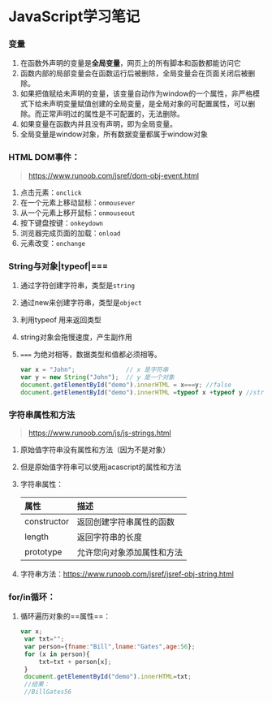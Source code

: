 # JavaScript学习笔记

### 变量

1. 在函数外声明的变量是**全局变量**，网页上的所有脚本和函数都能访问它
2. 函数内部的局部变量会在函数运行后被删除，全局变量会在页面关闭后被删除。
3. 如果把值赋给未声明的变量，该变量自动作为window的一个属性，非严格模式下给未声明变量赋值创建的全局变量，是全局对象的可配置属性，可以删除。而正常声明过的属性是不可配置的，无法删除。
4. 如果变量在函数内并且没有声明，即为全局变量。
5. 全局变量是window对象，所有数据变量都属于window对象



### HTML DOM事件：

> https://www.runoob.com/jsref/dom-obj-event.html

1. 点击元素：`onclick`
2. 在一个元素上移动鼠标：`onmousever` 
3. 从一个元素上移开鼠标：`onmouseout` 
4. 按下键盘按键：`onkeydown`
5. 浏览器完成页面的加载：`onload`
6. 元素改变：`onchange`



### String与对象|typeof|===

1. 通过字符创建字符串，类型是`string`

2. 通过new来创建字符串，类型是`object`

3. 利用typeof 用来返回类型

4. string对象会拖慢速度，产生副作用

5. `===` 为绝对相等，数据类型和值都必须相等。

   ```js
   var x = "John";              // x 是字符串
   var y = new String("John");  // y 是一个对象
   document.getElementById("demo").innerHTML = x===y; //false
   document.getElementById("demo").innerHTML =typeof x +typeof y //string object
   ```



### 字符串属性和方法

> https://www.runoob.com/js/js-strings.html

1. 原始值字符串没有属性和方法（因为不是对象）

2. 但是原始值字符串可以使用jacascript的属性和方法

3. 字符串属性：

   | 属性        | 描述                       |
   | :---------- | :------------------------- |
   | constructor | 返回创建字符串属性的函数   |
   | length      | 返回字符串的长度           |
   | prototype   | 允许您向对象添加属性和方法 |

4. 字符串方法：https://www.runoob.com/jsref/jsref-obj-string.html



### for/in循环：

1. 循环遍历对象的==属性==：

   ```js
   var x;
   	var txt="";
   	var person={fname:"Bill",lname:"Gates",age:56}; 
   	for (x in person){
   		txt=txt + person[x];
   	}
   	document.getElementById("demo").innerHTML=txt;
   	//结果：
   	//BillGates56
   ```

   

   

   